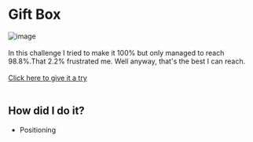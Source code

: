 # Gift Box

![image](https://user-images.githubusercontent.com/40969170/172755887-58e9cdca-e8d1-4968-abbb-3d3f753edb2d.png)
<br>
<br>
In this challenge I tried to make it 100% but only managed to reach 98.8%.That 2.2% frustrated me. Well anyway, that's the best I can reach.
<br><br>
<a href="https://cssbattle.dev/play/111">Click here to give it a try </a>
<br><br>
## How did I do it?
<ul>
  <li>Positioning</li>
</ul>
